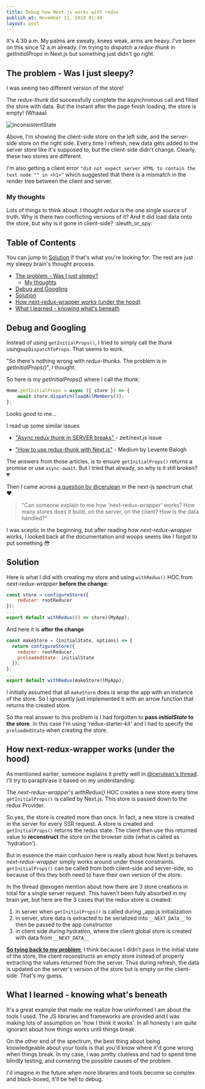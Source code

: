 ```yaml
---
title: Debug how Next.js works with redux
publish_at: November 11, 2019 01:40
layout: post
---
```


It's 4.30 a.m. My palms are sweaty, knees weak, arms are heavy. I've been on this since 12 a.m already. I'm trying to dispatch a *redux-thunk* in *getInitialProps* in Next.js but something just didn't go right.

## The problem - Was I just sleepy?

I was seeing two different version of the store!

The *redux-thunk* did successfully complete the asynchronous call and filled the store with data. But the instant after the page finish loading, the store is empty! (Whaaa)

![inconsistentState](debug-how-nextjs-works-with-redux/inconsistentState.PNG "=400x400")

Above, I'm showing the client-side store on the left side, and the server-side store on the right side. Every time I refresh, new data gets added to the server store like it's supposed to, but the client-side didn't change. Clearly, these two stores are different.

I'm also getting a client error `"did not expect server HTML to contain the text node "" in <h1>"` which suggested that there is a mismatch in the render tree between the client and server.

### My thoughts

Lots of things to think about. I thought *redux* is the one single source of truth. Why is there two conflicting versions of it? And it did load data onto the store, but why is it gone in client-side? :sleuth_or_spy:

## Table of Contents

You can jump to [Solution](#solution) if that's what you're looking for. The rest are just my sleepy brain's thought process.

-   [The problem - Was I just sleepy?](#the-problem-was-i-just-sleepy)
    -   [My thoughts](#my-thoughts)
-   [Debug and Googling](#debug-and-googling)
-   [Solution](#solution)
-   [How next-redux-wrapper works (under the hood)](#how-next-redux-wrapper-works-under-the-hood)
-   [What I learned - knowing what's beneath](#what-i-learned-knowing-whats-beneath)

## Debug and Googling

Instead of using `getInitialProps()`, I tried to simply call the *thunk* using`mapDispatchToProps`. That seems to work.

"So there's nothing wrong with *redux-thunks*. The problem is in *getInitialProps()*", I thought.

So here is my *getInitialProps()* where I call the *thunk*:

```javascript
Home.getInitialProps = async ({ store }) => {
    await store.dispatch(loadAllMembers());
};
```

Looks good to me...

I read up some similar issues

-   ["Async redux thunk in SERVER breaks" ](https://github.com/zeit/next.js/issues/7503) - zeit/next.js issue

-   ["How to use redux-thunk with Next.js"](https://medium.com/@levente.balogh/how-to-use-redux-thunk-with-next-js-5daf3fcd14fd) - Medium by Levente Balogh


The answers from those articles, is to ensure `getInitialProps()` returns a promise or use `async-await`. But I tried that already, so why is it still broken? :broken_heart:

Then I came across [a question by @cerulean](https://spectrum.chat/next-js/general/can-someone-explain-to-me-how-next-redux-wrapper-works-how-many-stores-does-it-build-on-the-server-on-the-client-how-is-the-data-handled~5777828e-0af5-483c-9e1d-f0f8b8e11bc0) in the next-js spectrum chat :heart:.

> "Can someone explain to me how 'next-redux-wrapper' works? How many stores does it build, on the server, on the client? How is the data handled?"

I was sceptic in the beginning, but after reading how *next-redux-wrapper* works, I looked back at the documentation and woops seems like I forgot to put something :flushed:

## Solution

Here is what I did with creating my store and using `withRedux()` HOC from *next-redux-wrapper* **before the change**:

```javascript
const store = configureStore({
    reducer: rootReducer
});
...
export default withRedux(() => store)(MyApp);
```

And here it is **after the change**

```javascript
const makeStore = (initialState, options) => {
  return configureStore({
    reducer: rootReducer,
    preloadedState: initialState
  });
};
...
export default withRedux(makeStore)(MyApp);
```

I initially assumed that all `makeStore` does is wrap the app with an instance of the store. So I ignorantly just implemented it with an arrow function that returns the created store.

So the real answer to this problem is I had forgotten to **pass *initialState* to the store**. In this case I'm using 'redux-starter-kit' and I had to specify the `preloadedState` when creating the store.

## How next-redux-wrapper works (under the hood)

As mentioned earlier, someone explains it pretty well in [@cerulean's thread](https://spectrum.chat/next-js/general/can-someone-explain-to-me-how-next-redux-wrapper-works-how-many-stores-does-it-build-on-the-server-on-the-client-how-is-the-data-handled~5777828e-0af5-483c-9e1d-f0f8b8e11bc0). I'll try to paraphrase it based on my understanding:

The *next-redux-wrapper*'s *withRedux()* HOC creates a new store every time `getInitialProps()` is called by Next.js. This store is passed down to the redux Provider.

So yes, the store is created more than once. In fact, a new store is created in the server for every SSR request. A store is created and `getInitialProps()` returns the redux state. The client then use this returned value to **reconstruct** the store on the browser side (what is called as 'hydration').

But in essence the main confusion here is really about how _Next.js_ behaves. _next-redux-wrapper_ simply works around under those constraints. `getInitialProps()` can be called from both client-side and server-side, so because of this they both need to have their own version of the store.

In the thread @exogen mention about how there are 3 store creations in total for a single server request. This haven't been fully absorbed in my brain yet, but here are the 3 cases that the redux store is created:

1. in server when `getInitialProps()` is called during \_app.js initialization
2. in server, store data is extracted to be serialized into `__NEXT_DATA__` to then be passed to the app constructor
3. in client side during hydration, where the client global store is created with data from `__NEXT_DATA__`

**<u>So tying back to my problem</u>**, I think because I didn't pass in the initial state of the store, the client reconstructs an empty store instead of properly extracting the values returned from the server. Thus during refresh, the data is updated on the server's version of the store but is empty on the client-side. That's my guess.

## What I learned - knowing what's beneath

It's a great example that made me realize how uninformed I am about the tools I used. The JS libraries and frameworks are provided and I was making lots of assumption on 'how I think it works'. In all honesty I am quite ignorant about how things works until things break.

On the other end of the spectrum, the best thing about being knowledgeable about your tools is that you'd know where it'd gone wrong when things break. In my case, I was pretty clueless and had to spend time blindly testing, and cornering the possible causes of the problem.

I'd imagine in the future when more libraries and tools become so complex and black-boxed, it'll be hell to debug.
